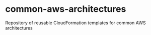 # common-aws-architectures
Repository of reusable CloudFormation templates for common AWS architectures
